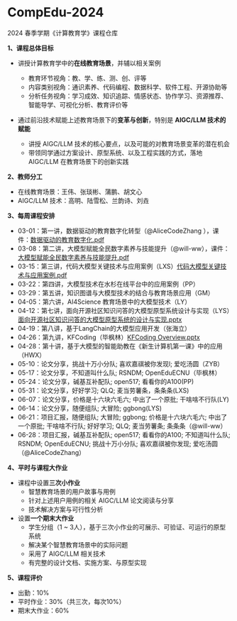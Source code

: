 # CompEdu-2024
2024 春季学期《计算教育学》课程仓库

**1、课程总体目标**
- 讲授计算教育学中的**在线教育场景**，并辅以相关案例

  - 教育环节视角：教、学、练、测、创、评等
  - 内容类别视角：通识素养、代码编程、数据科学、软件工程、开源协助等
  - 分析任务视角：学习成效、知识追踪、情感状态、协作学习、资源推荐、智能导学、可视化分析、教育评价等
- 通过前沿技术赋能上述教育场景下的**变革与创新**，特别是 **AIGC/LLM 技术的赋能**
  - 讲授 AIGC/LLM 技术的核心要点，以及可能的对教育场景变革的潜在机会
  - 带领同学通过方案设计、原型系统、以及工程实践的方式，落地 AIGC/LLM 在教育场景下的创新实践 

**2、教师分工**
- 在线教育场景：王伟、张琰彬、蒲鹏、胡文心
- AIGC/LLM 技术：高明、陆雪松、兰韵诗、刘垚

**3、每周课程安排**

- 03-01：第一讲，数据驱动的教育数字化转型（@AliceCodeZhang ），课件：[数据驱动的教育数字化.pdf](https://github.com/OpenEduTech/CompEdu-2024/files/14555673/default.pdf)
- 03-08：第二讲，大模型赋能全民数字素养与技能提升（@will-ww），课件：[大模型赋能全民数字素养与技能提升.pdf](https://github.com/OpenEduTech/CompEdu-2024/files/14544201/default.pdf)
- 03-15：第三讲，代码大模型关键技术与应用案例（LXS）[代码大模型关键技术与应用案例.pdf](https://github.com/OpenEduTech/CompEdu-2024/files/14822815/%2B.20240315.pdf)
- 03-22：第四讲，大模型技术在水杉在线平台中的应用案例（PP）
- 03-29：第五讲，知识图谱与大模型技术的结合与教育场景应用（GM）
- 04-05：第六讲，AI4Science 教育场景中的大模型技术（LY）
- 04-12：第七讲，面向开源社区知识问答的大模型原型系统设计与实现（LYS）[面向开源社区知识问答的大模型原型系统的设计与实现.pptx](https://github.com/OpenEduTech/CompEdu-2024/files/14979848/default.pptx)
- 04-19：第八讲，基于LangChain的大模型应用开发（张海立）
- 04-26：第九讲，KFCoding（毕枫林）[KFCoding Overview.pptx](https://github.com/OpenEduTech/CompEdu-2024/files/15260779/KFCoding.Overview.pptx)
- 04-28：第十讲，基于大模型的智能助教在《新生计算机第一课》中的应用（HWX）
- 05-10：论文分享，挑战十万小分队; 喜欢嘉祺被你发现l; 爱吃汤圆（ZYB）
- 05-17：论文分享，不知道叫什么队; RSNDM; OpenEduECNU（毕枫林）
- 05-24：论文分享，碱基互补配队; open517; 看看你的A100(PP)
- 05-31：论文分享，好好学习; QLQ; 麦当劳薯条，条条条(LXS)
- 06-07：论文分享，价格是十六块六毛六; 中出了一个原批; 干啥啥不行队(LY)
- 06-14：论文分享，随便组队; 大冒险; ggbong(LYS)
- 06-21：项目汇报，随便组队; 大冒险; ggbong; 价格是十六块六毛六; 中出了一个原批; 干啥啥不行队; 好好学习; QLQ; 麦当劳薯条; 条条条（@will-ww）
- 06-28：项目汇报，碱基互补配队; open517; 看看你的A100; 不知道叫什么队; RSNDM; OpenEduECNU; 挑战十万小分队; 喜欢嘉祺被你发现; 爱吃汤圆（@AliceCodeZhang）

**4、平时与课程大作业**
- 课程中设置**三次小作业**
  - 智慧教育场景的用户故事与用例
  - 针对上述用户用例的相关 AIGC/LLM 论文阅读与分享
  - 技术解决方案与可行性分析
- 设置**一个期末大作业**
  - 学生分组（1 ~ 3人），基于三次小作业的可展示、可验证、可运行的原型系统
  - 解决某个智慧教育场景中的实际问题
  - 采用了 AIGC/LLM 相关技术
  - 有完整的设计文档、实施方案、与原型实现

**5、课程评价**
- 出勤：10%
- 平时作业：30%（共三次，每次10%）
- 期末大作业：60%
